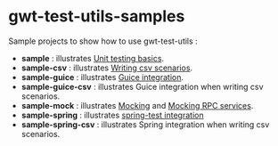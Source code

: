gwt-test-utils-samples
======================

Sample projects to show how to use gwt-test-utils :

* **sample** : illustrates [Unit testing basics](https://github.com/gwt-test-utils/gwt-test-utils/wiki/Unit-testing-basics).
* **sample-csv** : illustrates [Writing csv scenarios](https://github.com/gwt-test-utils/gwt-test-utils/wiki/Writing-csv-scenarios).
* **sample-guice** : illustrates [Guice integration](https://github.com/gwt-test-utils/gwt-test-utils/wiki/Integration-with-Guice).
* **sample-guice-csv** : illustrates Guice integration when writing csv scenarios.
* **sample-mock** : illustrates [Mocking](https://github.com/gwt-test-utils/gwt-test-utils/wiki/Mocking) and [Mocking RPC services](https://github.com/gwt-test-utils/gwt-test-utils/wiki/Mocking-RPC-services).
* **sample-spring** : illustrates [spring-test integration](https://github.com/gwt-test-utils/gwt-test-utils/wiki/Integration-with-Spring)
* **sample-spring-csv** : illustrates Spring integration when writing csv scenarios.